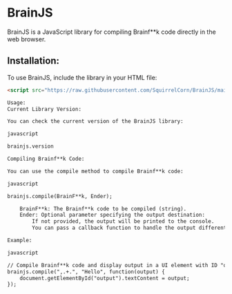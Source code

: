 # BrainJS

BrainJS is a JavaScript library for compiling Brainf**k code directly in the web browser.

## Installation:

To use BrainJS, include the library in your HTML file:

```html
<script src="https://raw.githubusercontent.com/SquirrelCorn/BrainJS/main/lib.js"></script>

Usage:
Current Library Version:

You can check the current version of the BrainJS library:

javascript

brainjs.version

Compiling Brainf**k Code:

You can use the compile method to compile Brainf**k code:

javascript

brainjs.compile(BrainF**k, Ender);

    BrainF**k: The Brainf**k code to be compiled (string).
    Ender: Optional parameter specifying the output destination:
        If not provided, the output will be printed to the console.
        You can pass a callback function to handle the output differently (e.g., display in a UI element).

Example:

javascript

// Compile Brainf**k code and display output in a UI element with ID "output"
brainjs.compile(",.+.", "Hello", function(output) {
    document.getElementById("output").textContent = output;
});

